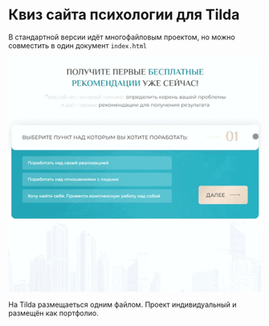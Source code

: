 # Квиз сайта психологии для Tilda
В стандартной версии идёт многофайловым проектом, но можно совместить в один документ ```index.html```

![color picker](./imges/cvis.gif)

На Tilda размещаеться одним файлом.
Проект индивидуальный и размещён как портфолио.